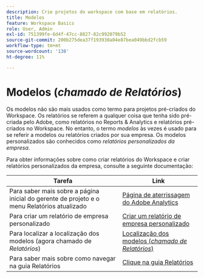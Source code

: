 ```yaml
---
description: Crie projetos do workspace com base em relatórios.
title: Modelos
feature: Workspace Basics
role: User, Admin
exl-id: 751399fe-6d4f-47cc-8827-82c992079b52
source-git-commit: 200b275dea37f193930a04e87bea049bbd2fcb59
workflow-type: tm+mt
source-wordcount: '138'
ht-degree: 11%

---
```


# Modelos (*chamado de Relatórios*)

Os modelos não são mais usados como termo para projetos pré-criados do Workspace. Os relatórios se referem a qualquer coisa que tenha sido pré-criada pelo Adobe, como relatórios no Reports &amp; Analytics e relatórios pré-criados no Workspace. No entanto, o termo *modelos* às vezes é usado para se referir a modelos ou relatórios criados por sua empresa. Os modelos personalizados são conhecidos como *relatórios personalizados da empresa*.

Para obter informações sobre como criar relatórios do Workspace e criar relatórios personalizados da empresa, consulte a seguinte documentação:

| Tarefa | Link |
|---|---| 
| Para saber mais sobre a página inicial do gerente de projeto e o menu Relatórios atualizado | [Página de aterrissagem do Adobe Analytics](/help/analyze/landing.md) |
| Para criar um relatório de empresa personalizado | [Criar um relatório de empresa personalizado](/help/analyze/landing.md#company-report) |
| Para localizar a localização dos modelos (agora chamado de *Relatórios*) | [Localização dos modelos (*chamado de Relatórios*)](/help/analyze/landing.md#templates) |
| Para saber mais sobre como navegar na guia Relatórios | [Clique na guia Relatórios](/help/analyze/landing.md#navigate-reports) |